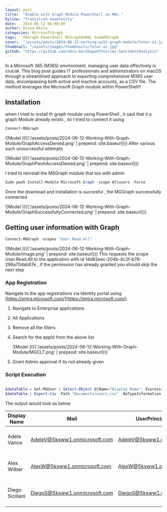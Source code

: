 ```yaml
---
layout: post
title:  "Enable with Graph Module PowerShell on MAC."
byline: "Transition seamlessly"
date:   2024-06-12 08:00:00
author: Divya Akula
categories: MicrosoftGraph
tags:	MSGraph PowerShell MSGraphOnMAC SudoMSGraph
cover:  "/assets/posts/2024-06-12-working-with-graph-module/fotor-ai.jpg"
thumbnail: "/assets/images/thumbnails/fotor-ai.jpg"
github: "https://github.com/4dcu-be/ShapeOfStories-SentimentAnalysis"
---
```

In a Microsoft 365 (M365) environment, managing user data effectively is crucial. This blog post guides IT professionals and administrators on macOS through a streamlined approach to exporting comprehensive M365 user data, encompassing both active and inactive accounts, as a CSV file. The method leverages the Microsoft Graph module within PowerShell!!

## Installation

when I tried to install th graph module using PowerShell , it said that it a graph Module already exists , so I tried to connect it using

```powershell
Connect-MGGraph
```

![Model ]({{'/assets/posts/2024-06-12-Working-With-Graph-Module/GraphAccessDenied.png' | prepend: site.baseurl}})
After various such unsuccessful attempts

![Model ]({{'/assets/posts/2024-06-12-Working-With-Graph-Module/GraphPwshAccessDenied.png' | prepend: site.baseurl}})

I tried to reinstall the MSGraph module that too with admin

```powershell
Sudo pwsh Install-Module Microsoft.Graph -scope Allusers -Force
```

Once the download and installation is succesful , the MGGraph successfully connected

![Model ]({{'/assets/posts/2024-06-12-Working-With-Graph-Module/GraphSuccessfullyConnected.png' | prepend: site.baseurl}})

## Getting user information with Graph


```powershell
Connect-MGGraph -scopes "User.Read.All"
```
![Model ]({{'/assets/posts/2024-06-12-Working-With-Graph-Module/image.png' | prepend: site.baseurl}})
This requests the scope User.Read.All to the application  with id 14d82eec-204b-4c2f-b78-296a70dab67e , if the permission has already granted you should skip the next step

### App Registration

Navigate to the app registrations via Identity portal using [https://entra.microsoft.com/](https://entra.microsoft.com/)

1. Navigate to Enterprise applications
2. All Applications
3. Remove all the filters 
4. Search for the appId from the above list

   ![Model ]({{'/assets/posts/2024-06-12-Working-With-Graph-Module/MGCLT.png' | prepend: site.baseurl}})
5. Grant Admin approval if its not already given

### Script Execution

``` powershell

$dataTable = Get-MGUser | Select-Object @{Name="Display Name"; Expression={$_.displayName}}, mail, userPrincipalName,Id,BusinessPhones
$dataTable | Export-Csv -Path "Documents/users.csv" -NoTypeInformation

```

The output would look as below


| Display Name        | Mail                           | UserPrincipalName                     | Id                                    | Business Phones                               |
|--------------------|---------------------------------|--------------------------------------------|------------------------------------------|-------------------------------------------------|
| Adele Vance         | AdeleV@5ksww1.onmicrosoft.com    | AdeleV@5ksww1.onmicrosoft.com         | a7bac51e-93a9-4492-9074-492379207395  | System.String[]                             |
| Alex Wilber         | AlexW@5ksww1.onmicrosoft.com   | AlexW@5ksww1.onmicrosoft.com          | a5aaf665-0090-4457-a92e-8670a610fd1a  | System.String[]                             |
| Diego Siciliani     | DiegoS@5ksww1.onmicrosoft.com    | DiegoS@5ksww1.onmicrosoft.com         | cea26297-a7d6-4800-a4b6-25842463b2od  | System.String[]                             |

